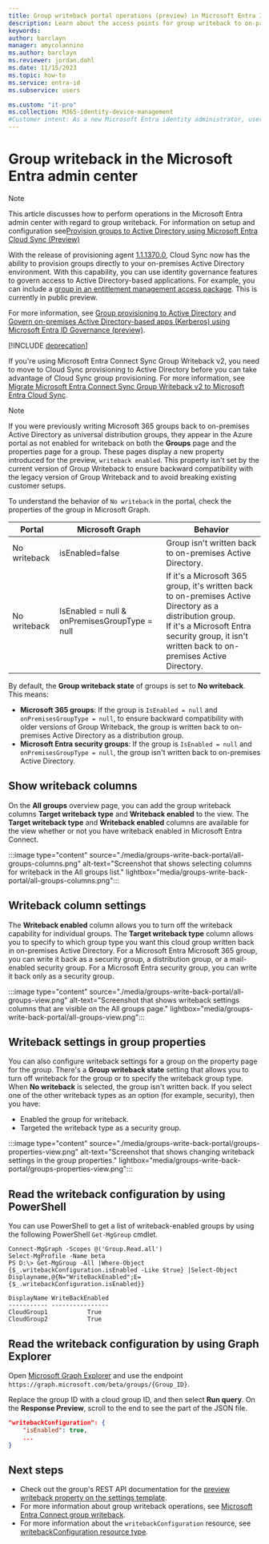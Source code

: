 ```yaml
---
title: Group writeback portal operations (preview) in Microsoft Entra ID
description: Learn about the access points for group writeback to on-premises Active Directory in the Azure portal.
keywords:
author: barclayn
manager: amycolannino
ms.author: barclayn
ms.reviewer: jordan.dahl
ms.date: 11/15/2023
ms.topic: how-to
ms.service: entra-id
ms.subservice: users

ms.custom: "it-pro"
ms.collection: M365-identity-device-management
#Customer intent: As a new Microsoft Entra identity administrator, user management is at the core of my work, so I need to understand the user management tools such as groups, administrator roles, and licenses to manage users.
---
```


# Group writeback in the Microsoft Entra admin center

>[!NOTE]
>This article discusses how to perform operations in the Microsoft Entra admin center with regard to group writeback.  For information on setup and configuration see[Provision groups to Active Directory using Microsoft Entra Cloud Sync (Preview)](~/identity/hybrid/cloud-sync/how-to-configure-entra-to-active-directory.md)

With the release of provisioning agent [1.1.1370.0](~/identity/hybrid/cloud-sync/reference-version-history.md#1113700), Cloud Sync now has the ability to provision groups directly to your on-premises Active Directory environment. With this capability, you can use identity governance features to govern access to Active Directory-based applications. For example, you can include a [group in an entitlement management access package](~/id-governance/entitlement-management-group-writeback.md). This is currently in public preview.  

For more information, see [Group provisioning to Active Directory](~/identity/hybrid/cloud-sync/how-to-configure-entra-to-active-directory.md) and [Govern on-premises Active Directory-based apps (Kerberos) using Microsoft Entra ID Governance (preview)](~/identity/hybrid/cloud-sync/govern-on-premises-groups.md).

[!INCLUDE [deprecation](~/includes/gwb-v2-deprecation.md)]

If you're using Microsoft Entra Connect Sync Group Writeback v2, you need to move to Cloud Sync provisioning to Active Directory before you can take advantage of Cloud Sync group provisioning. For more information, see [Migrate Microsoft Entra Connect Sync Group Writeback v2 to Microsoft Entra Cloud Sync](~/identity/hybrid/cloud-sync/migrate-group-writeback.md).

>[!NOTE]
> If you were previously writing Microsoft 365 groups back to on-premises Active Directory as universal distribution groups, they appear in the Azure portal as not enabled for writeback on both the **Groups** page and the properties page for a group. These pages display a new property introduced for the preview, `writeback enabled`. This property isn't set by the current version of Group Writeback to ensure backward compatibility with the legacy version of Group Writeback and to avoid breaking existing customer setups.

To understand the behavior of `No writeback` in the portal, check the properties of the group in Microsoft Graph.

| Portal | Microsoft Graph| Behavior|
|--------|---------|---------|
| No writeback | isEnabled=false | Group isn't written back to on-premises Active Directory.|
| No writeback | IsEnabled = null & onPremisesGroupType = null | If it's a Microsoft 365 group, it's written back to on-premises Active Directory as a distribution group. </br> If it's a Microsoft Entra security group, it isn't written back to on-premises Active Directory. |

By default, the **Group writeback state** of groups is set to **No writeback**. This means:

- **Microsoft 365 groups**: If the group is ```IsEnabled = null``` and ```onPremisesGroupType = null```, to ensure backward compatibility with older versions of Group Writeback, the group is written back to on-premises Active Directory as a distribution group.
- **Microsoft Entra security groups**: If the group is ```IsEnabled = null``` and ```onPremisesGroupType = null```, the group isn't written back to on-premises Active Directory.

## Show writeback columns

On the **All groups** overview page, you can add the group writeback columns **Target writeback type** and **Writeback enabled** to the view. The **Target writeback type** and **Writeback enabled** columns are available for the view whether or not you have writeback enabled in Microsoft Entra Connect.

​:::image type="content" source="./media/groups-write-back-portal/all-groups-columns.png" alt-text="Screenshot that shows selecting columns for writeback in the All groups list." lightbox="media/groups-write-back-portal/all-groups-columns.png":::

## Writeback column settings

The **Writeback enabled** column allows you to turn off the writeback capability for individual groups. The **Target writeback type** column allows you to specify to which group type you want this cloud group written back in on-premises Active Directory. For a Microsoft Entra Microsoft 365 group, you can write it back as a security group, a distribution group, or a mail-enabled security group. For a Microsoft Entra security group, you can write it back only as a security group.

:::image type="content" source="./media/groups-write-back-portal/all-groups-view.png" alt-text="Screenshot that shows writeback settings columns that are visible on the All groups page." lightbox="media/groups-write-back-portal/all-groups-view.png":::

## Writeback settings in group properties

You can also configure writeback settings for a group on the property page for the group. There's a **Group writeback state** setting that allows you to turn off writeback for the group or to specify the writeback group type. When **No writeback** is selected, the group isn't written back. If you select one of the other writeback types as an option (for example, security), then you have:

- Enabled the group for writeback.
- Targeted the writeback type as a security group.

:::image type="content" source="./media/groups-write-back-portal/groups-properties-view.png" alt-text="Screenshot that shows changing writeback settings in the group properties." lightbox="media/groups-write-back-portal/groups-properties-view.png":::

## Read the writeback configuration by using PowerShell

You can use PowerShell to get a list of writeback-enabled groups by using the following PowerShell `Get-MgGroup` cmdlet.

```powershell-console
Connect-MgGraph -Scopes @('Group.Read.all')
Select-MgProfile -Name beta
PS D:\> Get-MgGroup -All |Where-Object {$_.writebackConfiguration.isEnabled -Like $true} |Select-Object Displayname,@{N="WriteBackEnabled";E={$_.writebackConfiguration.isEnabled}}

DisplayName WriteBackEnabled
----------- ----------------
CloudGroup1           True
CloudGroup2           True
```

## Read the writeback configuration by using Graph Explorer

Open [Microsoft Graph Explorer](https://developer.microsoft.com/graph/graph-explorer) and use the endpoint ```https://graph.microsoft.com/beta/groups/{Group_ID}```.

Replace the group ID with a cloud group ID, and then select **Run query**.
On the **Response Preview**, scroll to the end to see the part of the JSON file.

```json
"writebackConfiguration": {
    "isEnabled": true,
    ...
}
```

## Next steps

- Check out the group's REST API documentation for the [preview writeback property on the settings template](/graph/api/resources/group?view=graph-rest-beta&preserve-view=true).
- For more information about group writeback operations, see [Microsoft Entra Connect group writeback](~/identity/hybrid/connect/how-to-connect-group-writeback-v2.md).
- For more information about the `writebackConfiguration` resource, see [writebackConfiguration resource type](/graph/api/resources/writebackconfiguration?view=graph-rest-beta&preserve-view=true).
